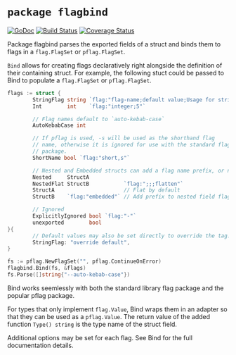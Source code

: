 # `package flagbind`

[![GoDoc](https://godoc.org/github.com/AdamSLevy/flagbind?status.svg)](https://godoc.org/github.com/AdamSLevy/flagbind)
[![Build Status](https://travis-ci.org/AdamSLevy/flagbind.svg?branch=master)](https://travis-ci.org/AdamSLevy/flagbind)
[![Coverage Status](https://coveralls.io/repos/github/AdamSLevy/flagbind/badge.svg?branch=master)](https://coveralls.io/github/AdamSLevy/flagbind?branch=master)

Package flagbind parses the exported fields of a struct and binds them to
flags in a `flag.FlagSet` or `pflag.FlagSet`.

`Bind` allows for creating flags declaratively right alongside the definition
of their containing struct. For example, the following stuct could be passed
to Bind to populate a `flag.FlagSet` or `pflag.FlagSet`.

```go
flags := struct {
        StringFlag string `flag:"flag-name;default value;Usage for string-flag"`
        Int        int    `flag:"integer;5"`

        // Flag names default to `auto-kebab-case`
        AutoKebabCase int

        // If pflag is used, -s will be used as the shorthand flag
        // name, otherwise it is ignored for use with the standard flag
        // package.
        ShortName bool `flag:"short,s"`

        // Nested and Embedded structs can add a flag name prefix, or not.
        Nested     StructA
        NestedFlat StructB           `flag:";;;flatten"`
        StructA                      // Flat by default
        StructB    `flag:"embedded"` // Add prefix to nested field flag names.

        // Ignored
        ExplicitlyIgnored bool `flag:"-"`
        unexported        bool
}{
        // Default values may also be set directly to override the tag.
        StringFlag: "override default",
}

fs := pflag.NewFlagSet("", pflag.ContinueOnError)
flagbind.Bind(fs, &flags)
fs.Parse([]string{"--auto-kebab-case"})
```

Bind works seemlessly with both the standard library flag package and the
popular pflag package.

For types that only implement `flag.Value`, Bind wraps them in an adapter so
that they can be used as a `pflag.Value`. The return value of the added
function `Type() string` is the type name of the struct field.

Additional options may be set for each flag. See Bind for the full
documentation details.
